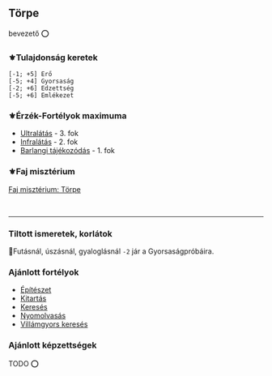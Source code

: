 ## Törpe

bevezető ⭕

### ⚜️Tulajdonság keretek

```
[-1; +5] Erő
[-5; +4] Gyorsaság
[-2; +6] Edzettség
[-5; +6] Emlékezet
```

### ⚜️Érzék-Fortélyok maximuma

- [Ultralátás](../fortelyok.erzekek/ultralatas.md) - 3. fok
- [Infralátás](../fortelyok.erzekek/infralatas.md) - 2. fok
- [Barlangi tájékozódás](../fortelyok.erzekek/barlangi_tajekozodas.md) - 1. fok

### ⚜️Faj misztérium

[Faj misztérium: Törpe](../kepzettsegek.faj.miszterium/faj_miszterium_torpe.md)

<br />

---
### Tiltott ismeretek, korlátok

🔆Futásnál, úszásnál, gyaloglásnál `-2` jár a Gyorsaságpróbáira.

### Ajánlott fortélyok

- [Építészet](../fortelyok.altalanos/epiteszet.md)
- [Kitartás](../fortelyok.altalanos/kitartas.md)
- [Keresés](../fortelyok.altalanos/kereses.md)
- [Nyomolvasás](../fortelyok.altalanos/nyomolvasas.md)
- [Villámgyors keresés](../fortelyok.altalanos/villamgyors.kereses.md)

### Ajánlott képzettségek

TODO ⭕
